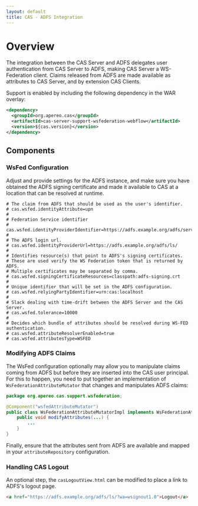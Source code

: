 ```yaml
---
layout: default
title: CAS - ADFS Integration
---
```


# Overview

The integration between the CAS Server and ADFS delegates user authentication from CAS Server 
to ADFS, making CAS Server a WS-Federation client. 
Claims released from ADFS are made available as attributes to CAS Server, and by extension CAS Clients.

Support is enabled by including the following dependency in the WAR overlay:

```xml
<dependency>
  <groupId>org.apereo.cas</groupId>
  <artifactId>cas-server-support-wsfederation-webflow</artifactId>
  <version>${cas.version}</version>
</dependency>
```

## Components

### WsFed Configuration

Adjust and provide settings for the ADFS instance, and make sure you have obtained the ADFS signing certificate
and made it available to CAS at a location that can be resolved at runtime.

```properties
# The claim from ADFS that should be used as the user's identifier.
# cas.wsfed.identityAttribute=upn
#
# Federation Service identifier
# cas.wsfed.identityProviderIdentifier=https://adfs.example.org/adfs/services/trust
#
# The ADFS login url.
# cas.wsfed.identityProviderUrl=https://adfs.example.org/adfs/ls/
#
# Identifies resource(s) that point to ADFS's signing certificates.
# These are used verify the WS Federation token that is returned by ADFS.
# Multiple certificates may be separated by comma.
# cas.wsfed.signingCertificateResources=classpath:adfs-signing.crt
#
# Unique identifier that will be set in the ADFS configuration.
# cas.wsfed.relyingPartyIdentifier=urn:cas:localhost
#
# Slack dealing with time-drift between the ADFS Server and the CAS Server.
# cas.wsfed.tolerance=10000
#
# Decides which bundle of attributes should be resolved during WS-FED authentication.
# cas.wsfed.attributeResolverEnabled=true
# cas.wsfed.attributesType=WSFED
```


### Modifying ADFS Claims
The WsFed configuration optionally may allow you to manipulate claims coming from ADFS but 
before they are inserted into the CAS user principal. For this to happen, you need
to put together an implementation of `WsFederationAttributeMutator` that changes and manipulates ADFS claims:

```java
package org.apereo.cas.support.wsfederation;

@Component("wsfedAttributeMutator")
public class WsFederationAttributeMutatorImpl implements WsFederationAttributeMutator {
    public void modifyAttributes(...) {
        ...
    }
}
```

Finally, ensure that the attributes sent from ADFS are available and mapped in
your `attributeRepository` configuration.

### Handling CAS Logout

An optional step, the `casLogoutView.html` can be modified to place a link to ADFS's logout page.

```html
<a href="https://adfs.example.org/adfs/ls/?wa=wsignout1.0">Logout</a>
```
